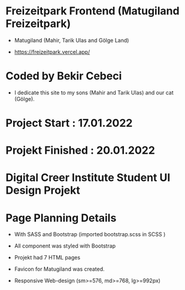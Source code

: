 # Freizeitpark Frontend (Matugiland Freizeitpark)

- Matugiland (Mahir, Tarik Ulas and Gölge Land)

- https://freizeitpark.vercel.app/

# Coded by Bekir Cebeci

- I dedicate this site to my sons (Mahir and Tarik Ulas) and our cat (Gölge).

# Project Start : 17.01.2022

# Projekt Finished : 20.01.2022

# Digital Creer Institute Student UI Design Projekt

# Page Planning Details

- With SASS and Bootstrap (imported bootstrap.scss in SCSS )

- All component was styled with Bootstrap

- Projekt had 7 HTML pages

- Favicon for Matugiland was created.

- Responsive Web-design (sm>=576, md>=768, lg>=992px)
